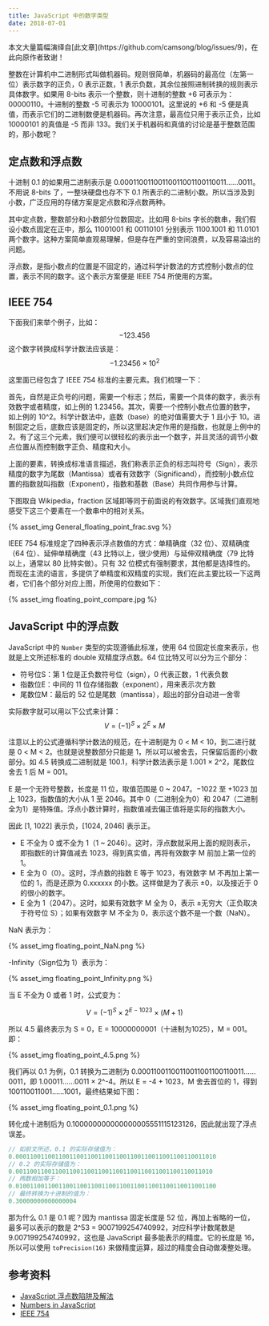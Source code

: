 ```yaml
---
title: JavaScript 中的数字类型
date: 2018-07-01
---
```


<div class="tip">
本文大量篇幅演绎自[此文章](https://github.com/camsong/blog/issues/9)，在此向原作者致谢！
</div>
 
整数在计算机中二进制形式叫做机器码。规则很简单，机器码的最高位（左第一位）表示数字的正负，0 表示正数，1 表示负数，其余位按照进制转换的规则表示具体数字。如果用 8-bits 表示一个整数，则十进制的整数 +6 可表示为：00000110。十进制的整数 -5 可表示为 10000101。这里说的 +6 和 -5 便是真值，而表示它们的二进制数便是机器码。再次注意，最高位只用于表示正负，比如 10000101 的真值是 -5 而非 133。我们关于机器码和真值的讨论是基于整数范围的，那小数呢？

## 定点数和浮点数

十进制 0.1 的如果用二进制表示是 0.00011001100110011001100110011……0011。不用说 8-bits 了，一整块硬盘也存不下 0.1 所表示的二进制小数。所以当涉及到小数，广泛应用的存储方案是定点数和浮点数两种。

其中定点数，整数部分和小数部分位数固定。比如用 8-bits 字长的数串，我们假设小数点固定在正中，那么 11001001 和 00110101 分别表示 1100.1001 和 11.0101 两个数字。这种方案简单直观易理解，但是存在严重的空间浪费，以及容易溢出的问题。

浮点数，是指小数点的位置是不固定的，通过科学计数法的方式控制小数点的位置，表示不同的数字。这个表示方案便是 IEEE 754 所使用的方案。

## IEEE 754

下面我们来举个例子，比如：$$ -123.456 $$ 这个数字转换成科学计数法应该是：$$ -1.23456 × 10^2 $$ 

这里面已经包含了 IEEE 754 标准的主要元素。我们梳理一下：

首先，自然是正负号的问题，需要一个标志；然后，需要一个具体的数字，表示有效数字或者精度，如上例的 1.23456。其次，需要一个控制小数点位置的数字，如上例的 10^2。科学计数法中，底数（base）的绝对值需要大于 1 且小于 10。进制固定之后，底数应该是固定的，所以这里起决定作用的是指数，也就是上例中的 2。有了这三个元素，我们便可以很轻松的表示出一个数字，并且灵活的调节小数点位置从而控制数字正负、精度和大小。

上面的要素，转换成标准语言描述，我们称表示正负的标志叫符号（Sign），表示精度的数字为尾数（Mantissa）或者有效数字（Significand），而控制小数点位置的指数就叫指数（Exponent），指数和基数（Base）共同作用参与计算。

下图取自 Wikipedia，fraction 区域即等同于前面说的有效数字。区域我们直观地感受下这三个要素在一个数串中的相对关系。

{% asset_img General_floating_point_frac.svg %}

IEEE 754 标准规定了四种表示浮点数值的方式：单精确度（32 位）、双精确度（64 位）、延伸单精确度（43 比特以上，很少使用）与延伸双精确度（79 比特以上，通常以 80 比特实做）。只有 32 位模式有强制要求，其他都是选择性的。而现在主流的语言，多提供了单精度和双精度的实现，我们在此主要比较一下这两者，它们各个部分对应上图，所使用的位数如下：

{% asset_img floating_point_compare.jpg %}

## JavaScript 中的浮点数

JavaScript 中的 `Number` 类型的实现遵循此标准，使用 64 位固定长度来表示，也就是上文所述标准的 double 双精度浮点数。64 位比特又可以分为三个部分：

- 符号位S：第 1 位是正负数符号位（sign），0 代表正数，1 代表负数
- 指数位E：中间的 11 位存储指数（exponent），用来表示次方数
- 尾数位M：最后的 52 位是尾数（mantissa），超出的部分自动进一舍零

实际数字就可以用以下公式来计算：$$ V = (-1)^S × 2^E × M $$

注意以上的公式遵循科学计数法的规范，在十进制是为 0 < M < 10，到二进行就是 0 < M < 2。也就是说整数部分只能是 1，所以可以被舍去，只保留后面的小数部分。如 4.5 转换成二进制就是 100.1，科学计数法表示是 1.001 × 2^2，尾数位舍去 1 后 M = 001。

E 是一个无符号整数，长度是 11 位，取值范围是 0 ~ 2047。−1022 至 +1023 加上 1023，指数值的大小从 1 至 2046。其中 0（二进制全为0）和 2047（二进制全为1）是特殊值。浮点小数计算时，指数值减去偏正值将是实际的指数大小。

因此 [1, 1022] 表示负，[1024, 2046] 表示正。

- E 不全为 0 或不全为 1（1 ~ 2046）。这时，浮点数就采用上面的规则表示，即指数E的计算值减去 1023，得到真实值，再将有效数字 M 前加上第一位的 1。
- E 全为 0（0）。这时，浮点数的指数 E 等于 1023，有效数字 M 不再加上第一位的 1，而是还原为 0.xxxxxx 的小数。这样做是为了表示 ±0，以及接近于 0 的很小的数字。
- E 全为 1（2047）。这时，如果有效数字 M 全为 0，表示 ±无穷大（正负取决于符号位 S）；如果有效数字 M 不全为 0，表示这个数不是一个数（NaN）。

NaN 表示为：

{% asset_img floating_point_NaN.png %}

-Infinity（Sign位为 1）表示为：

{% asset_img floating_point_Infinity.png %}


当 E 不全为 0 或者 1 时，公式变为：

$$ V = (-1)^S × 2^{E-1023} × (M + 1) $$

所以 4.5 最终表示为 S = 0，E = 10000000001（十进制为1025），M = 001。即：

{% asset_img floating_point_4.5.png %}

我们再以 0.1 为例，0.1 转换为二进制为 0.00011001100110011001100110011……0011，即 1.00011……0011 × 2^-4。所以 E = -4 + 1023，M 舍去首位的 1，得到 100110011001……1001，最终结果如下图：

{% asset_img floating_point_0.1.png %}

转化成十进制后为 0.100000000000000005551115123126，因此就出现了浮点误差。



````js
// 如前文所述，0.1 的实际存储值为： 
0.00011001100110011001100110011001100110011001100110011010
// 0.2 的实际存储值为： 
0.0011001100110011001100110011001100110011001100110011010
// 两数相加等于：
0.01001100110011001100110011001100110011001100110011001100
// 最终转换为十进制的值为：
0.30000000000000004
````
那为什么 0.1 是 0.1 呢？因为 mantissa 固定长度是 52 位，再加上省略的一位，最多可以表示的数是 2^53 = 9007199254740992，对应科学计数尾数是 9.007199254740992，这也是 JavaScript 最多能表示的精度。它的长度是 16，所以可以使用 `toPrecision(16)` 来做精度运算，超过的精度会自动做凑整处理。


## 参考资料

- [JavaScript 浮点数陷阱及解法](https://github.com/camsong/blog/issues/9)
- [Numbers in JavaScript](http://jser.it/blog/2014/07/07/numbers-in-javascript/)
- [IEEE 754](https://zh.wikipedia.org/wiki/IEEE_754)

